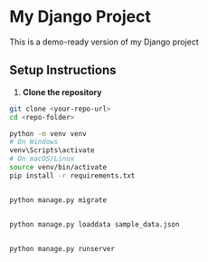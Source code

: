 # My Django Project

This is a demo-ready version of my Django project

## Setup Instructions

1. **Clone the repository**

```bash
git clone <your-repo-url>
cd <repo-folder>

python -m venv venv
# On Windows
venv\Scripts\activate
# On macOS/Linux
source venv/bin/activate
pip install -r requirements.txt


python manage.py migrate


python manage.py loaddata sample_data.json


python manage.py runserver
